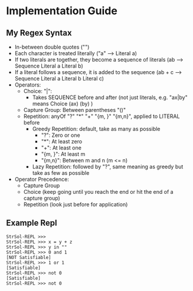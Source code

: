 # Implementation Guide

## My Regex Syntax
* In-between double quotes ("")
* Each character is treated literally ("a" --> Literal a)
* If two literals are together, they become a sequence of literals (ab --> Sequence Literal a Literal b)
* If a literal follows a sequence, it is added to the sequence (ab + c --> Sequence Literal a Literal b Literal c)
* Operators:
    * Choice: "|":
    	* Takes SEQUENCE before and after (not just literals, e.g. "ax|by" means Choice (ax) (by) )
    * Capture Group: Between parentheses "()"
    * Repetition: anyOf "?" "*" "+" "{m, }" "{m,n}", applied to LITERAL before 
        * Greedy Repetition: default, take as many as possible
            * "?": Zero or one
            * "*": At least zero
            * "+": At least one
            * "{m, }": At least m
            * "{m,n}": Between m and n (m <= n)
        * Lazy Repetition: followed by "?", same meaning as greedy but take as few as possible
* Operator Precedence:
    * Capture Group
    * Choice (keep going until you reach the end or hit the end of a capture group)
    * Repetition (look just before for application)

## Example Repl
```
StrSol-REPL >>> 
StrSol-REPL >>> x = y + z
StrSol-REPL >>> y in ""
StrSol-REPL >>> 0 and 1
[NOT Satisfiable]
StrSol-REPL >>> 1 or 1
[Satisfiable]
StrSol-REPL >>> not 0
[Satisfiable]
StrSol-REPL >>> not 0

```